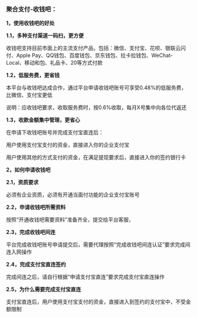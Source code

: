 ### 聚合支付-收钱吧：

**1，使用收钱吧的好处**

**1.1，多种支付渠道一码扫，更方便**

收钱吧支持目前市面上的主流支付产品，包括：微信、支付宝、花呗、银联云闪付、Apple Pay、QQ钱包、百度钱包、京东钱包、拉卡拉钱包、WeChat-Local、移动和包、礼品卡、20等方式付款

**1.2，低服务费，更省钱**

本平台与收钱吧达成合作，通过平台申请收钱吧账号可享受0.48%的低服务费，比微信、支付宝更低

说明：应收钱吧要求，收取服务费时，按0.6%收取，每月X号集中向各位代返还

**1.3，收款金额集中管理，更省心**

在申请下收钱吧账号并完成支付宝直连后：

用户使用支付宝支付的资金，直接进入你的企业支付宝

用户使用其他的方式支付的资金，在满足提现要求后，直接进入你的签约银行卡

**2，如何申请收钱吧**

**2.1，资质要求**

必须有企业资质，必须有开通当面付功能的企业支付宝账号

**2.2，申请收钱吧所需资料**

按照“开通收钱吧需要资料”准备齐全，提交给平台客服，

**2.3，完成收钱吧间连**

平台完成收钱吧账号申请提交后，需要代理按照“完成收钱吧间连认证”要求完成间连入网操作

**2.4，完成支付宝直连签约**

完成间连之后，请自行根据“申请支付宝直连”要求完成支付宝直连操作

**2.5，为什么需要完成支付宝直连**

支付宝直连后，用户使用支付宝支付的资金，直接进入到签约的支付宝中，不受金额限制

